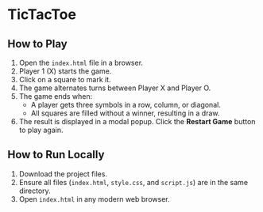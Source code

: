 # TicTacToe

## How to Play
1. Open the `index.html` file in a browser.
2. Player 1 (X) starts the game.
3. Click on a square to mark it.
4. The game alternates turns between Player X and Player O.
5. The game ends when:
   - A player gets three symbols in a row, column, or diagonal.
   - All squares are filled without a winner, resulting in a draw.
6. The result is displayed in a modal popup. Click the **Restart Game** button to play again.

## How to Run Locally
1. Download the project files.
2. Ensure all files (`index.html`, `style.css`, and `script.js`) are in the same directory.
3. Open `index.html` in any modern web browser.
